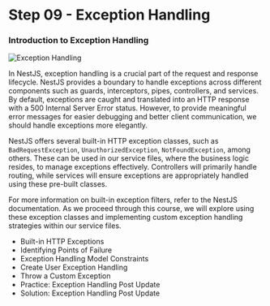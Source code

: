 # Step 09 - Exception Handling

### Introduction to Exception Handling

![Exception Handling](./images/introduction.png.png)

In NestJS, exception handling is a crucial part of the request and response lifecycle. NestJS provides a boundary to handle exceptions across different components such as guards, interceptors, pipes, controllers, and services. By default, exceptions are caught and translated into an HTTP response with a 500 Internal Server Error status. However, to provide meaningful error messages for easier debugging and better client communication, we should handle exceptions more elegantly.

NestJS offers several built-in HTTP exception classes, such as `BadRequestException`, `UnauthorizedException`, `NotFoundException`, among others. These can be used in our service files, where the business logic resides, to manage exceptions effectively. Controllers will primarily handle routing, while services will ensure exceptions are appropriately handled using these pre-built classes.

For more information on built-in exception filters, refer to the NestJS documentation. As we proceed through this course, we will explore using these exception classes and implementing custom exception handling strategies within our service files.


- Built-in HTTP Exceptions
- Identifying Points of Failure
- Exception Handling Model Constraints
- Create User Exception Handling
- Throw a Custom Exception
- Practice: Exception Handling Post Update
- Solution: Exception Handling Post Update